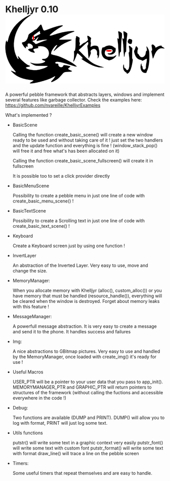 Khelljyr 0.10
![alt tag](https://github.com/nvareille/Khelljyr/blob/master/Logo.png)
========

A powerful pebble framework that abstracts layers, windows and implement several features like garbage collector.
Check the examples here: https://github.com/nvareille/KhelljyrExamples

What's implemented ?

- BasicScene

  Calling the function create_basic_scene() will create a new window ready to be used and without taking care of it !
  just set the two handlers and the update function and everything is fine ! (window_stack_pop() will free it and free what's has been allocated on it)

  Calling the function create_basic_scene_fullscreen() will create it in fullscreen

  It is possible too to set a click provider directly

- BasicMenuScene

  Possibility to create a pebble menu in just one line of code with create_basic_menu_scene() !

- BasicTextScene

  Possibility to create a Scrolling text in just one line of code with create_basic_text_scene() !

- Keyboard

  Create a Keyboard screen just by using one function !

- InvertLayer

  An abstraction of the Inverted Layer. Very easy to use, move and change the size.

- MemoryManager:
  
  When you allocate memory with Khelljyr (alloc(), custom_alloc()) or you have memory that must be handled (resource_handle()),
  everything will be cleared when the window is destroyed. Forget about memory leaks with this feature !

- MessageManager:

  A powerfull message abstraction. It is very easy to create a message and send it to the phone. It handles success and failures

- Img:

  A nice abstractions to GBitmap pictures. Very easy to use and handled by the MemoryManager, once loaded with create_img() it's ready for use !

- Useful Macros

  USER_PTR will be a pointer to your user data that you pass to app_init().
  MEMORYMANAGER_PTR and GRAPHIC_PTR will return pointers to structures of the framework (without calling the fuctions and accessible everywhere in the code !)

- Debug:

  Two functions are available (DUMP and PRINT). DUMP() will allow you to log with format, PRINT will just log some text.

- Utils functions

  putstr() will write some text in a graphic context very easily
  putstr_font() will write some text with custom font
  putstr_format() will write some text with format
  draw_line() will trace a line on the pebble screen

- Timers:
  
  Some useful timers that repeat themselves and are easy to handle.